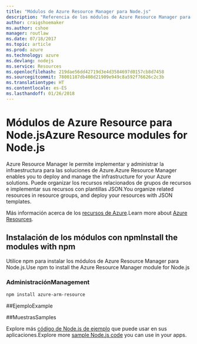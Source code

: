 ```yaml
---
title: "Módulos de Azure Resource Manager para Node.js"
description: "Referencia de los módulos de Azure Resource Manager para Node.js"
author: craigshoemaker
ms.author: cshoe
manager: routlaw
ms.date: 07/18/2017
ms.topic: article
ms.prod: azure
ms.technology: azure
ms.devlang: nodejs
ms.service: Resources
ms.openlocfilehash: 219dae56dd42719d3e4d3584697d0157cb8d7458
ms.sourcegitcommit: 78001187db408d21909e949c8a592f76626c2c3b
ms.translationtype: HT
ms.contentlocale: es-ES
ms.lasthandoff: 01/26/2018
---
```

# <a name="azure-resource-modules-for-nodejs"></a><span data-ttu-id="bb493-103">Módulos de Azure Resource para Node.js</span><span class="sxs-lookup"><span data-stu-id="bb493-103">Azure Resource modules for Node.js</span></span>

<span data-ttu-id="bb493-104">Azure Resource Manager le permite implementar y administrar la infraestructura para las soluciones de Azure.</span><span class="sxs-lookup"><span data-stu-id="bb493-104">Azure Resource Manager enables you to deploy and manage the infrastructure for your Azure solutions.</span></span> <span data-ttu-id="bb493-105">Puede organizar los recursos relacionados de grupos de recursos e implementar sus recursos con plantillas JSON.</span><span class="sxs-lookup"><span data-stu-id="bb493-105">You organize related resources in resource groups, and deploy your resources with JSON templates.</span></span>

<span data-ttu-id="bb493-106">Más información acerca de los [recursos de Azure](https://docs.microsoft.com/azure/azure-resource-manager/).</span><span class="sxs-lookup"><span data-stu-id="bb493-106">Learn more about [Azure Resources](https://docs.microsoft.com/azure/azure-resource-manager/).</span></span>

## <a name="install-the-modules-with-npm"></a><span data-ttu-id="bb493-107">Instalación de los módulos con npm</span><span class="sxs-lookup"><span data-stu-id="bb493-107">Install the modules with npm</span></span>

<span data-ttu-id="bb493-108">Utilice npm para instalar los módulos de Azure Resource Manager para Node.js.</span><span class="sxs-lookup"><span data-stu-id="bb493-108">Use npm to install the Azure Resource Manager module for Node.js</span></span>

### <a name="management"></a><span data-ttu-id="bb493-109">Administración</span><span class="sxs-lookup"><span data-stu-id="bb493-109">Management</span></span>

```bash
npm install azure-arm-resource
```

##<a name="example"></a><span data-ttu-id="bb493-110">Ejemplo</span><span class="sxs-lookup"><span data-stu-id="bb493-110">Example</span></span>

##<a name="samples"></a><span data-ttu-id="bb493-111">Muestras</span><span class="sxs-lookup"><span data-stu-id="bb493-111">Samples</span></span>

<span data-ttu-id="bb493-112">Explore más [código de Node.js de ejemplo](https://azure.microsoft.com/resources/samples/?platform=nodejs) que puede usar en sus aplicaciones.</span><span class="sxs-lookup"><span data-stu-id="bb493-112">Explore more [sample Node.js code](https://azure.microsoft.com/resources/samples/?platform=nodejs) you can use in your apps.</span></span>